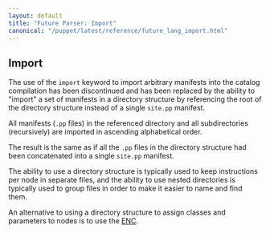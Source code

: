 ```yaml
---
layout: default
title: "Future Parser: Import"
canonical: "/puppet/latest/reference/future_lang_import.html"
---
```


[enc]: /guides/external_nodes.html

Import
---
The use of the `import` keyword to import arbitrary manifests into the catalog compilation
has been discontinued and has been replaced by the ability to "import" a set of manifests in
a directory structure by referencing the root of the directory structure instead of a single
`site.pp` manifest.

All manifests (`.pp` files) in the referenced directory and all subdirectories (recursively)
are imported in ascending alphabetical order.

The result is the same as if all the `.pp` files in the directory structure had been concatenated
into a single `site.pp` manifest.

The ability to use a directory structure is typically used to keep instructions per node
in separate files, and the ability to use nested directories is typically used to group files
in order to make it easier to name and find them.

An alternative to using a directory structure to assign classes and parameters to nodes
is to use the [ENC][enc].
